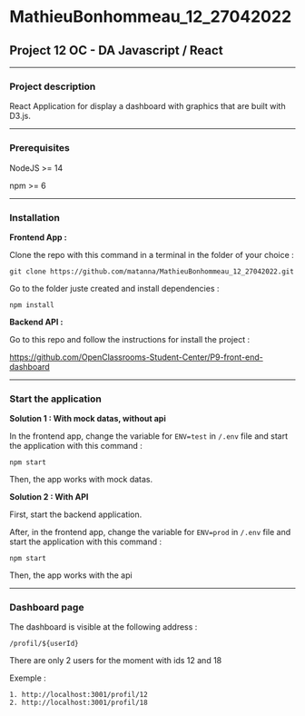 MathieuBonhommeau_12_27042022
================

Project 12 OC - DA Javascript / React
----------------
----------------
### Project description

React Application for display a dashboard with graphics that are built with D3.js.

----------------
### Prerequisites

NodeJS >= 14

npm >= 6


----------------
### Installation

**Frontend App :** 

Clone the repo with this command in a terminal in the folder of your choice :

```git clone https://github.com/matanna/MathieuBonhommeau_12_27042022.git```

Go to the folder juste created and install dependencies :

```npm install```


**Backend API :**

Go to this repo and follow the instructions for install the project :

https://github.com/OpenClassrooms-Student-Center/P9-front-end-dashboard

---------------

### Start the application

**Solution 1 : With mock datas, without api**

In the frontend app, change the variable for ```ENV=test``` in ```/.env``` file and start the application with this command :

```npm start```

Then, the app works with mock datas.

**Solution 2 : With API**

First, start the backend application. 

After, in the frontend app, change the variable for ```ENV=prod``` in ```/.env``` file and start the application with this command :

```npm start```

Then, the app works with the api

----------------

### Dashboard page

The dashboard is visible at the following address : 

```/profil/${userId}```

There are only 2 users for the moment with ids 12 and 18

Exemple : 

    1. http://localhost:3001/profil/12
    2. http://localhost:3001/profil/18
